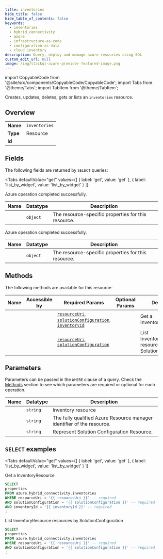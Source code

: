 ```yaml
--- 
title: inventories
hide_title: false
hide_table_of_contents: false
keywords:
  - inventories
  - hybrid_connectivity
  - azure
  - infrastructure-as-code
  - configuration-as-data
  - cloud inventory
description: Query, deploy and manage azure resources using SQL
custom_edit_url: null
image: /img/stackql-azure-provider-featured-image.png
---
```


import CopyableCode from '@site/src/components/CopyableCode/CopyableCode';
import Tabs from '@theme/Tabs';
import TabItem from '@theme/TabItem';

Creates, updates, deletes, gets or lists an <code>inventories</code> resource.

## Overview
<table><tbody>
<tr><td><b>Name</b></td><td><code>inventories</code></td></tr>
<tr><td><b>Type</b></td><td>Resource</td></tr>
<tr><td><b>Id</b></td><td><CopyableCode code="azure.hybrid_connectivity.inventories" /></td></tr>
</tbody></table>

## Fields

The following fields are returned by `SELECT` queries:

<Tabs
    defaultValue="get"
    values={[
        { label: 'get', value: 'get' },
        { label: 'list_by_widget', value: 'list_by_widget' }
    ]}
>
<TabItem value="get">

Azure operation completed successfully.

<table>
<thead>
    <tr>
    <th>Name</th>
    <th>Datatype</th>
    <th>Description</th>
    </tr>
</thead>
<tbody>
<tr>
    <td><CopyableCode code="properties" /></td>
    <td><code>object</code></td>
    <td>The resource-specific properties for this resource.</td>
</tr>
</tbody>
</table>
</TabItem>
<TabItem value="list_by_widget">

Azure operation completed successfully.

<table>
<thead>
    <tr>
    <th>Name</th>
    <th>Datatype</th>
    <th>Description</th>
    </tr>
</thead>
<tbody>
<tr>
    <td><CopyableCode code="properties" /></td>
    <td><code>object</code></td>
    <td>The resource-specific properties for this resource.</td>
</tr>
</tbody>
</table>
</TabItem>
</Tabs>

## Methods

The following methods are available for this resource:

<table>
<thead>
    <tr>
    <th>Name</th>
    <th>Accessible by</th>
    <th>Required Params</th>
    <th>Optional Params</th>
    <th>Description</th>
    </tr>
</thead>
<tbody>
<tr>
    <td><a href="#get"><CopyableCode code="get" /></a></td>
    <td><CopyableCode code="select" /></td>
    <td><a href="#parameter-resourceUri"><code>resourceUri</code></a>, <a href="#parameter-solutionConfiguration"><code>solutionConfiguration</code></a>, <a href="#parameter-inventoryId"><code>inventoryId</code></a></td>
    <td></td>
    <td>Get a InventoryResource</td>
</tr>
<tr>
    <td><a href="#list_by_widget"><CopyableCode code="list_by_widget" /></a></td>
    <td><CopyableCode code="select" /></td>
    <td><a href="#parameter-resourceUri"><code>resourceUri</code></a>, <a href="#parameter-solutionConfiguration"><code>solutionConfiguration</code></a></td>
    <td></td>
    <td>List InventoryResource resources by SolutionConfiguration</td>
</tr>
</tbody>
</table>

## Parameters

Parameters can be passed in the `WHERE` clause of a query. Check the [Methods](#methods) section to see which parameters are required or optional for each operation.

<table>
<thead>
    <tr>
    <th>Name</th>
    <th>Datatype</th>
    <th>Description</th>
    </tr>
</thead>
<tbody>
<tr id="parameter-inventoryId">
    <td><CopyableCode code="inventoryId" /></td>
    <td><code>string</code></td>
    <td>Inventory resource</td>
</tr>
<tr id="parameter-resourceUri">
    <td><CopyableCode code="resourceUri" /></td>
    <td><code>string</code></td>
    <td>The fully qualified Azure Resource manager identifier of the resource.</td>
</tr>
<tr id="parameter-solutionConfiguration">
    <td><CopyableCode code="solutionConfiguration" /></td>
    <td><code>string</code></td>
    <td>Represent Solution Configuration Resource.</td>
</tr>
</tbody>
</table>

## `SELECT` examples

<Tabs
    defaultValue="get"
    values={[
        { label: 'get', value: 'get' },
        { label: 'list_by_widget', value: 'list_by_widget' }
    ]}
>
<TabItem value="get">

Get a InventoryResource

```sql
SELECT
properties
FROM azure.hybrid_connectivity.inventories
WHERE resourceUri = '{{ resourceUri }}' -- required
AND solutionConfiguration = '{{ solutionConfiguration }}' -- required
AND inventoryId = '{{ inventoryId }}' -- required
;
```
</TabItem>
<TabItem value="list_by_widget">

List InventoryResource resources by SolutionConfiguration

```sql
SELECT
properties
FROM azure.hybrid_connectivity.inventories
WHERE resourceUri = '{{ resourceUri }}' -- required
AND solutionConfiguration = '{{ solutionConfiguration }}' -- required
;
```
</TabItem>
</Tabs>

